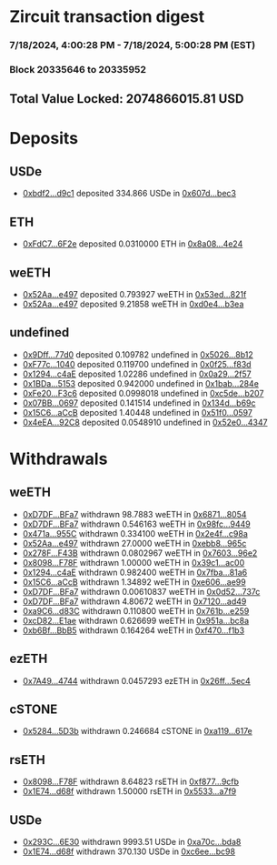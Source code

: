 # Zircuit transaction digest
### 7/18/2024, 4:00:28 PM - 7/18/2024, 5:00:28 PM (EST)
### Block 20335646 to 20335952

## Total Value Locked: 2074866015.81 USD

# Deposits
## USDe
- [0xbdf2...d9c1](https://etherscan.io/address/0xbdf24Ef76dD271Bb7dA9918d7127B67Ca293d9c1) deposited 334.866 USDe in [0x607d...bec3](https://etherscan.io/tx/0xbdf24Ef76dD271Bb7dA9918d7127B67Ca293d9c1)
## ETH
- [0xFdC7...6F2e](https://etherscan.io/address/0xFdC75731792b6EfCc8C02429f61B9eEF536A6F2e) deposited 0.0310000 ETH in [0x8a08...4e24](https://etherscan.io/tx/0xFdC75731792b6EfCc8C02429f61B9eEF536A6F2e)
## weETH
- [0x52Aa...e497](https://etherscan.io/address/0x52Aa899454998Be5b000Ad077a46Bbe360F4e497) deposited 0.793927 weETH in [0x53ed...821f](https://etherscan.io/tx/0x52Aa899454998Be5b000Ad077a46Bbe360F4e497)
- [0x52Aa...e497](https://etherscan.io/address/0x52Aa899454998Be5b000Ad077a46Bbe360F4e497) deposited 9.21858 weETH in [0xd0e4...b3ea](https://etherscan.io/tx/0x52Aa899454998Be5b000Ad077a46Bbe360F4e497)
## undefined
- [0x9Dff...77d0](https://etherscan.io/address/0x9Dff8C61cb0338D0b91E3a22423DdbC65Ca977d0) deposited 0.109782 undefined in [0x5026...8b12](https://etherscan.io/tx/0x9Dff8C61cb0338D0b91E3a22423DdbC65Ca977d0)
- [0xF77c...1040](https://etherscan.io/address/0xF77cD7db2151F67759A90DE5Ac40bbf4356B1040) deposited 0.119700 undefined in [0x0f25...f83d](https://etherscan.io/tx/0xF77cD7db2151F67759A90DE5Ac40bbf4356B1040)
- [0x1294...c4aE](https://etherscan.io/address/0x1294ffdb4a3e8139a1774047a5e1AB4dD459c4aE) deposited 1.02286 undefined in [0x0a29...2f57](https://etherscan.io/tx/0x1294ffdb4a3e8139a1774047a5e1AB4dD459c4aE)
- [0x1BDa...5153](https://etherscan.io/address/0x1BDa0a00d113eee140757AA5603c7ccA15295153) deposited 0.942000 undefined in [0x1bab...284e](https://etherscan.io/tx/0x1BDa0a00d113eee140757AA5603c7ccA15295153)
- [0xFe20...F3c6](https://etherscan.io/address/0xFe203613A398Ef366341A64339F445c207dBF3c6) deposited 0.0998018 undefined in [0xc5de...b207](https://etherscan.io/tx/0xFe203613A398Ef366341A64339F445c207dBF3c6)
- [0x07BB...0697](https://etherscan.io/address/0x07BB47120C7E9614D9D974376628602DA05C0697) deposited 0.141514 undefined in [0x134d...b69c](https://etherscan.io/tx/0x07BB47120C7E9614D9D974376628602DA05C0697)
- [0x15C6...aCcB](https://etherscan.io/address/0x15C6d3c3C46Db79e93f963A08A3239703F1EaCcB) deposited 1.40448 undefined in [0x51f0...0597](https://etherscan.io/tx/0x15C6d3c3C46Db79e93f963A08A3239703F1EaCcB)
- [0x4eEA...92C8](https://etherscan.io/address/0x4eEA9F0b0b480B80b8625Ca94d80AF6D256192C8) deposited 0.0548910 undefined in [0x52e0...4347](https://etherscan.io/tx/0x4eEA9F0b0b480B80b8625Ca94d80AF6D256192C8)
# Withdrawals
## weETH
- [0xD7DF...BFa7](https://etherscan.io/address/0xD7DF7E085214743530afF339aFC420c7c720BFa7) withdrawn 98.7883 weETH in [0x6871...8054](https://etherscan.io/tx/0xD7DF7E085214743530afF339aFC420c7c720BFa7)
- [0xD7DF...BFa7](https://etherscan.io/address/0xD7DF7E085214743530afF339aFC420c7c720BFa7) withdrawn 0.546163 weETH in [0x98fc...9449](https://etherscan.io/tx/0xD7DF7E085214743530afF339aFC420c7c720BFa7)
- [0x471a...955C](https://etherscan.io/address/0x471a4Ddd6CB0df996B3997E9764804D85eA8955C) withdrawn 0.334100 weETH in [0x2e4f...c98a](https://etherscan.io/tx/0x471a4Ddd6CB0df996B3997E9764804D85eA8955C)
- [0x52Aa...e497](https://etherscan.io/address/0x52Aa899454998Be5b000Ad077a46Bbe360F4e497) withdrawn 27.0000 weETH in [0xebb8...965c](https://etherscan.io/tx/0x52Aa899454998Be5b000Ad077a46Bbe360F4e497)
- [0x278F...F43B](https://etherscan.io/address/0x278FEF0d027dba1Cce81f01C6e73C7C9ae67F43B) withdrawn 0.0802967 weETH in [0x7603...96e2](https://etherscan.io/tx/0x278FEF0d027dba1Cce81f01C6e73C7C9ae67F43B)
- [0x8098...F78F](https://etherscan.io/address/0x8098ee175a2ba1347C7EF6ab2650e67cF41FF78F) withdrawn 1.00000 weETH in [0x39c1...ac00](https://etherscan.io/tx/0x8098ee175a2ba1347C7EF6ab2650e67cF41FF78F)
- [0x1294...c4aE](https://etherscan.io/address/0x1294ffdb4a3e8139a1774047a5e1AB4dD459c4aE) withdrawn 0.982400 weETH in [0x7fba...81a6](https://etherscan.io/tx/0x1294ffdb4a3e8139a1774047a5e1AB4dD459c4aE)
- [0x15C6...aCcB](https://etherscan.io/address/0x15C6d3c3C46Db79e93f963A08A3239703F1EaCcB) withdrawn 1.34892 weETH in [0xe606...ae99](https://etherscan.io/tx/0x15C6d3c3C46Db79e93f963A08A3239703F1EaCcB)
- [0xD7DF...BFa7](https://etherscan.io/address/0xD7DF7E085214743530afF339aFC420c7c720BFa7) withdrawn 0.00610837 weETH in [0x0d52...737c](https://etherscan.io/tx/0xD7DF7E085214743530afF339aFC420c7c720BFa7)
- [0xD7DF...BFa7](https://etherscan.io/address/0xD7DF7E085214743530afF339aFC420c7c720BFa7) withdrawn 4.80672 weETH in [0x7120...ad49](https://etherscan.io/tx/0xD7DF7E085214743530afF339aFC420c7c720BFa7)
- [0xa9C6...d83C](https://etherscan.io/address/0xa9C6edFFBab025DAFaF3c85210Aa3cb8be84d83C) withdrawn 0.110800 weETH in [0x761b...e259](https://etherscan.io/tx/0xa9C6edFFBab025DAFaF3c85210Aa3cb8be84d83C)
- [0xcD82...E1ae](https://etherscan.io/address/0xcD8235AE6019785F9420cD8f6c4C3963047eE1ae) withdrawn 0.626699 weETH in [0x951a...bc8a](https://etherscan.io/tx/0xcD8235AE6019785F9420cD8f6c4C3963047eE1ae)
- [0xb6Bf...BbB5](https://etherscan.io/address/0xb6Bf49CE99fB3E3D03fBa298fDBc0b0b3Eb7BbB5) withdrawn 0.164264 weETH in [0xf470...f1b3](https://etherscan.io/tx/0xb6Bf49CE99fB3E3D03fBa298fDBc0b0b3Eb7BbB5)
## ezETH
- [0x7A49...4744](https://etherscan.io/address/0x7A493Be5c2ce014cD049Bf178a1ac0Db1B434744) withdrawn 0.0457293 ezETH in [0x26ff...5ec4](https://etherscan.io/tx/0x7A493Be5c2ce014cD049Bf178a1ac0Db1B434744)
## cSTONE
- [0x5284...5D3b](https://etherscan.io/address/0x5284B794aD97Dc93cA0F6593C5bb0d7116c45D3b) withdrawn 0.246684 cSTONE in [0xa119...617e](https://etherscan.io/tx/0x5284B794aD97Dc93cA0F6593C5bb0d7116c45D3b)
## rsETH
- [0x8098...F78F](https://etherscan.io/address/0x8098ee175a2ba1347C7EF6ab2650e67cF41FF78F) withdrawn 8.64823 rsETH in [0xf877...9cfb](https://etherscan.io/tx/0x8098ee175a2ba1347C7EF6ab2650e67cF41FF78F)
- [0x1E74...d68f](https://etherscan.io/address/0x1E7476a7Ad5c4292B175399820AC8DbA0C39d68f) withdrawn 1.50000 rsETH in [0x5533...a7f9](https://etherscan.io/tx/0x1E7476a7Ad5c4292B175399820AC8DbA0C39d68f)
## USDe
- [0x293C...6E30](https://etherscan.io/address/0x293C6937D8D82e05B01335F7B33FBA0c8e256E30) withdrawn 9993.51 USDe in [0xa70c...bda8](https://etherscan.io/tx/0x293C6937D8D82e05B01335F7B33FBA0c8e256E30)
- [0x1E74...d68f](https://etherscan.io/address/0x1E7476a7Ad5c4292B175399820AC8DbA0C39d68f) withdrawn 370.130 USDe in [0xc6ee...bc98](https://etherscan.io/tx/0x1E7476a7Ad5c4292B175399820AC8DbA0C39d68f)
